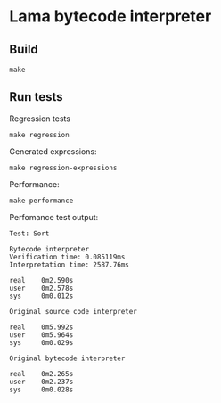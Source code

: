 # Lama bytecode interpreter

## Build

```
make
```

## Run tests

Regression tests
```
make regression
```

Generated expressions:
```
make regression-expressions
```

Performance:
```
make performance
```

Perfomance test output:
```
Test: Sort

Bytecode interpreter
Verification time: 0.085119ms
Interpretation time: 2587.76ms

real    0m2.590s
user    0m2.578s
sys     0m0.012s

Original source code interpreter

real    0m5.992s
user    0m5.964s
sys     0m0.029s

Original bytecode interpreter

real    0m2.265s
user    0m2.237s
sys     0m0.028s
```